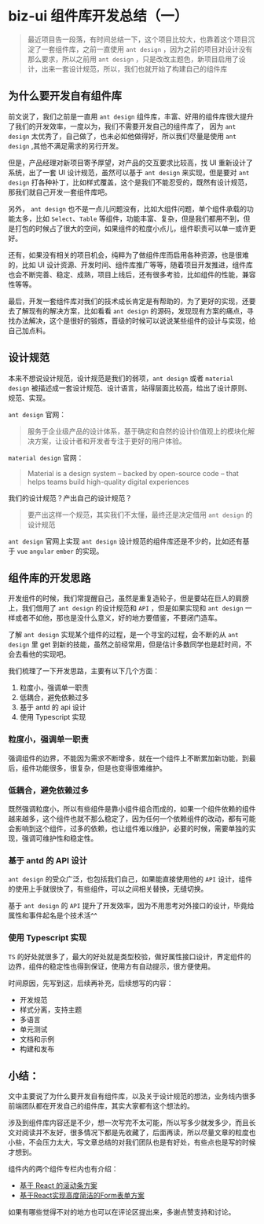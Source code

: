 # biz-ui 组件库开发总结（一）

>最近项目告一段落，有时间总结一下，这个项目比较大，也靠着这个项目沉淀了一套组件库，之前一直使用 `ant design` ，因为之前的项目对设计没有那么要求，所以之前用 `ant design` ，只是改改主题色，新项目启用了设计，出来一套设计规范，所以，我们也就开始了构建自己的组件库

## 为什么要开发自有组件库

前文说了，我们之前是一直用 `ant design` 组件库，丰富、好用的组件库很大提升了我们的开发效率，一度以为，我们不需要开发自己的组件库了， 因为 `ant design` 太优秀了，自己做了，也未必如他做得好，所以我们尽量是使用  `ant design` ,其他不满足需求的另行开发。

但是，产品经理对新项目寄予厚望，对产品的交互要求比较高，找 UI 重新设计了系统，出了一套 UI 设计规范，虽然可以基于  `ant design` 来实现，但是要对 `ant design` 打各种补丁，比如样式覆盖，这个是我们不能忍受的，既然有设计规范，那我们就自己开发一套组件库吧。

另外， `ant design` 也不是一点儿问题没有，比如大组件问题，单个组件承载的功能太多，比如 `Select`、`Table` 等组件，功能丰富、复杂，但是我们都用不到，但是打包的时候占了很大的空间，如果组件的粒度小点儿，组件职责可以单一或许更好。

还有，如果没有相关的项目机会，纯粹为了做组件库而启用各种资源，也是很难的，比如 UI 设计资源、开发时间、组件库推广等等，随着项目开发推进，组件库也会不断完善、稳定、成熟，项目上线后，还有很多考验，比如组件的性能，兼容性等等。

最后，开发一套组件库对我们的技术成长肯定是有帮助的，为了更好的实现，还要去了解现有的解决方案，比如看看 `ant design` 的源码，发现现有方案的痛点，寻找办法解决，这个是很好的锻炼，晋级的时候可以说说某些组件的设计与实现，给自己加点料。

## 设计规范

本来不想说设计规范，设计规范是我们的弱项，`ant design` 或者 `material design` 被描述成一套设计规范、设计语言，站得层面比较高，给出了设计原则、规范、实现。

`ant design` 官网：
> 服务于企业级产品的设计体系，基于确定和自然的设计价值观上的模块化解决方案，让设计者和开发者专注于更好的用户体验。

`material design` 官网：
> Material is a design system – backed by open-source code – that helps teams build high-quality digital experiences

我们的设计规范？产出自己的设计规范？

> 要产出这样一个规范，其实我们不太懂，最终还是决定借用 `ant design` 的设计规范

 `ant design` 官网上实现  `ant design` 设计规范的组件库还是不少的，比如还有基于 `vue` `angular` `ember` 的实现。

## 组件库的开发思路

开发组件的时候，我们常提醒自己，虽然是重复造轮子，但是要站在巨人的肩膀上，我们借用了 `ant design` 的设计规范和 `API` ，但是如果实现和 `ant design` 一样或者不如他，那也是没什么意义，好的地方要借鉴，不要闭门造车。

了解 `ant design` 实现某个组件的过程，是一个寻宝的过程，会不断的从 `ant design` 里 get 到新的技能，虽然之前经常用，但是估计多数同学也是赶时间，不会去看他的实现吧。

我们梳理了一下开发思路，主要有以下几个方面：
1. 粒度小，强调单一职责
2. 低耦合，避免依赖过多
3. 基于 antd 的 api 设计
4. 使用 Typescript 实现

### 粒度小，强调单一职责

强调组件的边界，不能因为需求不断增多，就在一个组件上不断累加新功能，到最后，组件功能很多，很复杂，但是也变得很难维护。

### 低耦合，避免依赖过多

既然强调粒度小，所以有些组件是靠小组件组合而成的，如果一个组件依赖的组件越来越多，这个组件也就不那么稳定了，因为任何一个依赖组件的改动，都有可能会影响到这个组件，过多的依赖，也让组件难以维护，必要的时候，需要单独的实现，强调可维护性和稳定性。

### 基于 antd 的 API 设计

`ant design` 的受众广泛，也包括我们自己，如果能直接使用他的 `API` 设计，组件的使用上手就很快了，有些组件，可以之间相关替换，无缝切换。

基于 `ant design` 的 `API` 提升了开发效率，因为不用思考对外接口的设计，毕竟给属性和事件起名是个技术活^^

### 使用 Typescript 实现

`TS` 的好处就很多了，最大的好处就是类型校验，做好属性接口设计，界定组件的边界，组件的稳定性也得到保证，使用方有自动提示，很方便使用。

时间原因，先写到这，后续再补充，后续想写的内容：
- 开发规范
- 样式分离，支持主题
- 多语言
- 单元测试
- 文档和示例
- 构建和发布


## 小结：

文中主要说了为什么要开发自有组件库，以及关于设计规范的想法，业务线内很多前端团队都在开发自己的组件库，其实大家都有这个想法的。

涉及到组件库内容还是不少，想一次写完不太可能，所以写多少就发多少，而且长文对阅读并不友好，很多情况下都是先收藏了，后面再读，所以尽量文章的粒度也小些，不会压力太大，写文章总结的对我们团队也是有好处，有些点也是写的时候才想到。

组件内的两个组件专栏内也有介绍：
- [基于 React 的滚动条方案](https://zhuanlan.zhihu.com/p/73489367)
- [基于React实现高度简洁的Form表单方案](https://zhuanlan.zhihu.com/p/72621642)

如果有哪些觉得不对的地方也可以在评论区提出来，多谢点赞支持和讨论。
